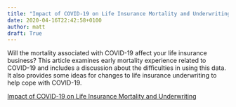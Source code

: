 ```yaml
---
title: "Impact of COVID-19 on Life Insurance Mortality and Underwriting"
date: 2020-04-16T22:42:58+0100
author: matt
draft: True
---
```

Will the mortality associated with COVID-19 affect your life insurance business? This article examines early mortality experience related to COVID-19 and includes a discussion about the difficulties in using this data. It also provides some ideas for changes to life insurance underwriting to help cope with COVID-19.

[ Impact of COVID-19 on Life Insurance Mortality and Underwriting ]( https://us.milliman.com/en/insight/Impact%20of%20COVID-19%20on%20life%20insurance%20mortality%20and%20underwriting )
